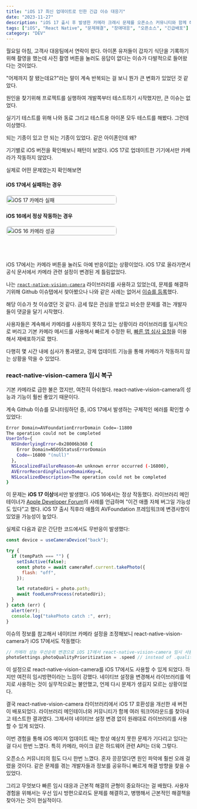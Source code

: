 ```yaml
---
title: "iOS 17 최신 업데이트로 인한 긴급 이슈 대응기"
date: "2023-11-27"
description: "iOS 17 출시 후 발생한 카메라 크래시 문제를 오픈소스 커뮤니티와 함께 해결한 과정과 향후 iOS 업데이트 대응 전략"
tags: ["iOS", "React Native", "문제해결", "장애대응", "오픈소스", "긴급배포"]
category: "DEV"
---
```


월요일 아침, 고객사 대응팀에서 연락이 왔다. 아이폰 유저들이 갑자기 식단을 기록하기 위해 촬영을 했는데 사진 촬영 버튼을 눌러도 응답이 없다는 이슈가 다발적으로 들어왔다는 것이었다.

"어제까지 잘 됐는데요?"라는 말이 계속 반복되는 걸 보니 뭔가 큰 변화가 있었던 것 같았다.

원인을 찾기위해 프로젝트를 실행하여 개발쪽부터 테스트하기 시작했지만, 큰 이슈는 없었다.

실기기 테스트를 위해 나와 동료 그리고 테스트용 아이폰 모두 테스트를 해봤다. 그런데 이상했다.

되는 기종이 있고 안 되는 기종이 있었다. 같은 아이폰인데 왜?

기기별로 iOS 버전을 확인해보니 패턴이 보였다. iOS 17로 업데이트한 기기에서만 카메라가 작동하지 않았다.

실제로 어떤 문제였는지 확인해보면

<div style="display: flex; gap: 20px; align-items: flex-start; flex-wrap: wrap; margin: 20px 0;">
  <div style="flex: 1; min-width: 280px;">
    <h4 style="margin-top: 0;"><strong>iOS 17에서 실패하는 경우</strong></h4>
    <img src="../images/gif/ios17-camera-crash-fix/fail.gif" alt="iOS 17 카메라 실패" style="width: 100%; max-width: 300px; border: 1px solid #ddd; border-radius: 8px;" />
  </div>
  <div style="flex: 1; min-width: 280px;">
    <h4 style="margin-top: 0;"><strong>iOS 16에서 정상 작동하는 경우</strong></h4>
    <img src="../images/gif/ios17-camera-crash-fix/success.gif" alt="iOS 16 카메라 성공" style="width: 100%; max-width: 300px; border: 1px solid #ddd; border-radius: 8px;" />
  </div>
</div>

</br>
</br>

iOS 17에서는 카메라 버튼을 눌러도 아예 반응이없는 상황이었다. iOS 17로 올라가면서 공식 문서에서 카메라 관련 설정이 변경된 게 틀림없었다.

나는 [`react-native-vision-camera`](https://github.com/mrousavy/react-native-vision-camera) 라이브러리를 사용하고 있었는데, 문제를 해결하기위해 Github 이슈탭에서 찾아봤으나 나와 같은 사례는 없어서 [이슈를 등록](https://github.com/mrousavy/react-native-vision-camera/issues/1986)했다.

해당 이슈가 첫 이슈였던 것 같다. 금세 많은 관심을 받았고 비슷한 문제를 겪는 개발자들이 댓글을 달기 시작했다.

사용자들은 계속해서 카메라를 사용하지 못하고 있는 상황이라 라이브러리를 일시적으로 버리고 기본 카메라 메서드를 사용해서 빠르게 수정한 뒤, [빠른 앱 심사 요청](https://developer.apple.com/contact/topic/SC1103/subtopic/30025/solution/select)을 이용해서 재배포하기로 했다.

다행히 몇 시간 내에 심사가 통과됐고, 강제 업데이트 기능을 통해 카메라가 작동하지 않는 상황을 막을 수 있었다.

### react-native-vision-camera 임시 복구

기본 카메라로 급한 불은 껐지만, 여전히 아쉬웠다. react-native-vision-camera의 성능과 기능이 훨씬 좋았기 때문이다.

계속 Github 이슈를 모니터링하던 중, iOS 17에서 발생하는 구체적인 에러를 확인할 수 있었다:

```bash
Error Domain=AVFoundationErrorDomain Code=-11800
The operation could not be completed
UserInfo={
  NSUnderlyingError=0x28006b360 {
    Error Domain=NSOSStatusErrorDomain
    Code=-16800 "(null)"
  },
  NSLocalizedFailureReason=An unknown error occurred (-16800),
  AVErrorRecordingFailureDomainKey=4,
  NSLocalizedDescription=The operation could not be completed
}
```

이 문제는 **iOS 17 이상**에서만 발생했다. iOS 16에서는 정상 작동했다. 라이브러리 메인테이너가 [Apple Developer Forum](https://developer.apple.com/forums/thread/717565)의 사례를 언급하며 "이건 애플 자체 버그일 가능성도 있다"고 했다. iOS 17 출시 직후라 애플의 AVFoundation 프레임워크에 변경사항이 있었을 가능성이 높았다.

실제로 다음과 같은 간단한 코드에서도 무반응이 발생했다:

```javascript
const device = useCameraDevice("back");

try {
  if (tempPath === "") {
    setIsActive(false);
    const photo = await cameraRef.current.takePhoto({
      flash: "off",
    });

    let rotatedUri = photo.path;
    await foodLensProcess(rotatedUri);
  }
} catch (err) {
  alert(err);
  console.log("takePhoto catch :", err);
}
```

이슈의 정보를 참고해서 네이티브 카메라 설정을 조정해보니 react-native-vision-camera가 iOS 17에서도 작동했다:

```swift
// 카메라 성능 우선순위 변경으로 iOS 17에서 react-native-vision-camera 임시 사용
photoSettings.photoQualityPrioritization = .speed // instead of .quality
```

이 설정으로 react-native-vision-camera를 iOS 17에서도 사용할 수 있게 되었다. 하지만 여전히 임시방편이라는 느낌이 강했다. 네이티브 설정을 변경해서 라이브러리를 억지로 사용하는 것이 실무적으로는 불안했고, 언제 다시 문제가 생길지 모르는 상황이었다.

결국 react-native-vision-camera 라이브러리에서 iOS 17 호환성을 개선한 새 버전이 배포되었다. 라이브러리 메인테이너와 커뮤니티가 함께 여러 워크어라운드를 찾아내고 테스트한 결과였다. 그제서야 네이티브 설정 변경 없이 원래대로 라이브러리를 사용할 수 있게 되었다.

이번 경험을 통해 iOS 메이저 업데이트 때는 항상 예상치 못한 문제가 기다리고 있다는 걸 다시 한번 느꼈다. 특히 카메라, 마이크 같은 하드웨어 관련 API는 더욱 그렇다.

오픈소스 커뮤니티의 힘도 다시 한번 느꼈다. 혼자 끙끙댔다면 원인 파악에 훨씬 오래 걸렸을 것이다. 같은 문제를 겪는 개발자들과 정보를 공유하니 빠르게 해결 방향을 찾을 수 있었다.

그리고 무엇보다 빠른 임시 대응과 근본적 해결의 균형이 중요하다는 걸 배웠다. 사용자 경험을 위해서는 우선 임시 방편으로라도 문제를 해결하고, 병행해서 근본적인 해결책을 찾아가는 것이 현실적이다.
